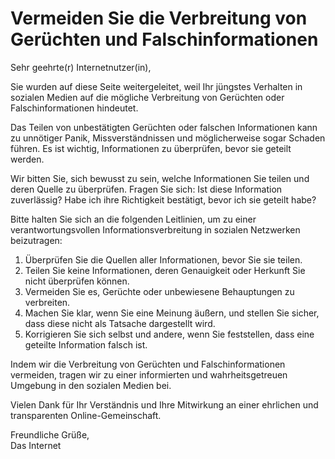 # Vermeiden Sie die Verbreitung von Gerüchten und Falschinformationen

Sehr geehrte(r) Internetnutzer(in),

Sie wurden auf diese Seite weitergeleitet, weil Ihr jüngstes Verhalten in sozialen Medien auf die mögliche Verbreitung von Gerüchten oder Falschinformationen hindeutet.

Das Teilen von unbestätigten Gerüchten oder falschen Informationen kann zu unnötiger Panik, Missverständnissen und möglicherweise sogar Schaden führen. Es ist wichtig, Informationen zu überprüfen, bevor sie geteilt werden.

Wir bitten Sie, sich bewusst zu sein, welche Informationen Sie teilen und deren Quelle zu überprüfen. Fragen Sie sich: Ist diese Information zuverlässig? Habe ich ihre Richtigkeit bestätigt, bevor ich sie geteilt habe?

Bitte halten Sie sich an die folgenden Leitlinien, um zu einer verantwortungsvollen Informationsverbreitung in sozialen Netzwerken beizutragen:

1. Überprüfen Sie die Quellen aller Informationen, bevor Sie sie teilen.
2. Teilen Sie keine Informationen, deren Genauigkeit oder Herkunft Sie nicht überprüfen können.
3. Vermeiden Sie es, Gerüchte oder unbewiesene Behauptungen zu verbreiten.
4. Machen Sie klar, wenn Sie eine Meinung äußern, und stellen Sie sicher, dass diese nicht als Tatsache dargestellt wird.
5. Korrigieren Sie sich selbst und andere, wenn Sie feststellen, dass eine geteilte Information falsch ist.

Indem wir die Verbreitung von Gerüchten und Falschinformationen vermeiden, tragen wir zu einer informierten und wahrheitsgetreuen Umgebung in den sozialen Medien bei.

Vielen Dank für Ihr Verständnis und Ihre Mitwirkung an einer ehrlichen und transparenten Online-Gemeinschaft.

Freundliche Grüße,  
Das Internet
